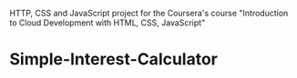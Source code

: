 HTTP, CSS and JavaScript project for the Coursera's course "Introduction to Cloud Development with HTML, CSS, JavaScript"
# Simple-Interest-Calculator
